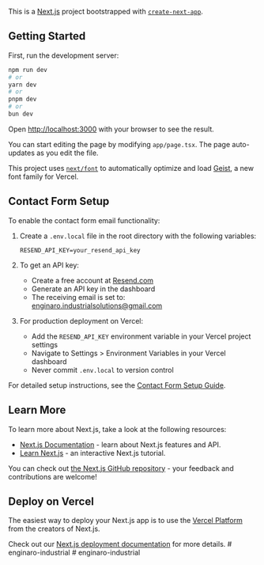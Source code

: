 This is a [Next.js](https://nextjs.org) project bootstrapped with [`create-next-app`](https://nextjs.org/docs/app/api-reference/cli/create-next-app).

## Getting Started

First, run the development server:

```bash
npm run dev
# or
yarn dev
# or
pnpm dev
# or
bun dev
```

Open [http://localhost:3000](http://localhost:3000) with your browser to see the result.

You can start editing the page by modifying `app/page.tsx`. The page auto-updates as you edit the file.

This project uses [`next/font`](https://nextjs.org/docs/app/building-your-application/optimizing/fonts) to automatically optimize and load [Geist](https://vercel.com/font), a new font family for Vercel.

## Contact Form Setup

To enable the contact form email functionality:

1. Create a `.env.local` file in the root directory with the following variables:
   ```
   RESEND_API_KEY=your_resend_api_key
   ```

2. To get an API key:
   - Create a free account at [Resend.com](https://resend.com)
   - Generate an API key in the dashboard
   - The receiving email is set to: enginaro.industrialsolutions@gmail.com

3. For production deployment on Vercel:
   - Add the `RESEND_API_KEY` environment variable in your Vercel project settings
   - Navigate to Settings > Environment Variables in your Vercel dashboard
   - Never commit `.env.local` to version control

For detailed setup instructions, see the [Contact Form Setup Guide](./docs/contact-form-setup.md).

## Learn More

To learn more about Next.js, take a look at the following resources:

- [Next.js Documentation](https://nextjs.org/docs) - learn about Next.js features and API.
- [Learn Next.js](https://nextjs.org/learn) - an interactive Next.js tutorial.

You can check out [the Next.js GitHub repository](https://github.com/vercel/next.js) - your feedback and contributions are welcome!

## Deploy on Vercel

The easiest way to deploy your Next.js app is to use the [Vercel Platform](https://vercel.com/new?utm_medium=default-template&filter=next.js&utm_source=create-next-app&utm_campaign=create-next-app-readme) from the creators of Next.js.

Check out our [Next.js deployment documentation](https://nextjs.org/docs/app/building-your-application/deploying) for more details.
#   e n g i n a r o - i n d u s t r i a l 
 
 #   e n g i n a r o - i n d u s t r i a l 
 
 